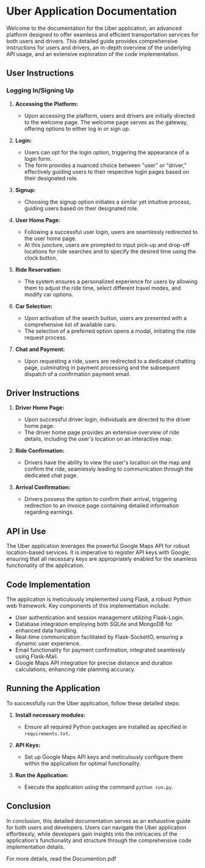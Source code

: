 # Uber Application Documentation

Welcome to the documentation for the Uber application, an advanced platform designed to offer seamless and efficient transportation services for both users and drivers. This detailed guide provides comprehensive instructions for users and drivers, an in-depth overview of the underlying API usage, and an extensive exploration of the code implementation.

## User Instructions

### Logging In/Signing Up

1. **Accessing the Platform:**
   - Upon accessing the platform, users and drivers are initially directed to the welcome page. The welcome page serves as the gateway, offering options to either log in or sign up.

2. **Login:**
   - Users can opt for the login option, triggering the appearance of a login form.
   - The form provides a nuanced choice between "user" or "driver," effectively guiding users to their respective login pages based on their designated role.

3. **Signup:**
   - Choosing the signup option initiates a similar yet intuitive process, guiding users based on their designated role.

4. **User Home Page:**
   - Following a successful user login, users are seamlessly redirected to the user home page.
   - At this juncture, users are prompted to input pick-up and drop-off locations for ride searches and to specify the desired time using the clock button.

5. **Ride Reservation:**
   - The system ensures a personalized experience for users by allowing them to adjust the ride time, select different travel modes, and modify car options.

6. **Car Selection:**
   - Upon activation of the search button, users are presented with a comprehensive list of available cars.
   - The selection of a preferred option opens a modal, initiating the ride request process.

7. **Chat and Payment:**
   - Upon requesting a ride, users are redirected to a dedicated chatting page, culminating in payment processing and the subsequent dispatch of a confirmation payment email.

## Driver Instructions

1. **Driver Home Page:**
   - Upon successful driver login, individuals are directed to the driver home page.
   - The driver home page provides an extensive overview of ride details, including the user's location on an interactive map.

2. **Ride Confirmation:**
   - Drivers have the ability to view the user's location on the map and confirm the ride, seamlessly leading to communication through the dedicated chat page.

3. **Arrival Confirmation:**
   - Drivers possess the option to confirm their arrival, triggering redirection to an invoice page containing detailed information regarding earnings.

## API in Use

The Uber application leverages the powerful Google Maps API for robust location-based services. It is imperative to register API keys with Google, ensuring that all necessary keys are appropriately enabled for the seamless functionality of the application.

## Code Implementation

The application is meticulously implemented using Flask, a robust Python web framework. Key components of this implementation include:

- User authentication and session management utilizing Flask-Login.
- Database integration employing both SQLite and MongoDB for enhanced data handling.
- Real-time communication facilitated by Flask-SocketIO, ensuring a dynamic user experience.
- Email functionality for payment confirmation, integrated seamlessly using Flask-Mail.
- Google Maps API integration for precise distance and duration calculations, enhancing ride planning accuracy.

## Running the Application

To successfully run the Uber application, follow these detailed steps:

1. **Install necessary modules:**
   - Ensure all required Python packages are installed as specified in `requirements.txt`.

2. **API Keys:**
   - Set up Google Maps API keys and meticulously configure them within the application for optimal functionality.

3. **Run the Application:**
   - Execute the application using the command `python run.py`.

## Conclusion

In conclusion, this detailed documentation serves as an exhaustive guide for both users and developers. Users can navigate the Uber application effortlessly, while developers gain insights into the intricacies of the application's functionality and structure through the comprehensive code implementation details.

For more details, read the Documention.pdf
